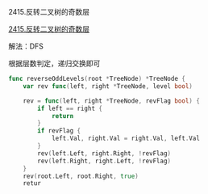 2415.反转二叉树的奇数层

[2415.反转二叉树的奇数层](https://leetcode.cn/problems/reverse-odd-levels-of-binary-tree/)



解法：DFS



根据层数判定，递归交换即可



```go
func reverseOddLevels(root *TreeNode) *TreeNode {
	var rev func(left, right *TreeNode, level bool)

	rev = func(left, right *TreeNode, revFlag bool) {
		if left == right {
			return
		}
		if revFlag {
			left.Val, right.Val = right.Val, left.Val
		}
		rev(left.Left, right.Right, !revFlag)
		rev(left.Right, right.Left, !revFlag)
	}
	rev(root.Left, root.Right, true)
	retur
```
